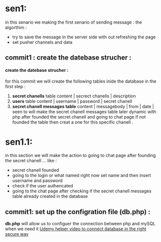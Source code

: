 # sen1: 
in this senario we making the first senario of sending message : 
the algorthim :

- try to save the message in the server side with out refreshing the page 
- set pusher channels and data 

## commit1 : create the datebase strucher :

#### create the datebase strucher :
for this commit we will create the following tables inide the database in the first step :
1. **secret chanells** table content | secrect chanells | description
2. **users** table content | username | password | secret chanell 
3. **secret chanell messages table** content | messagebody | from | date | seen to
will make the secret chanell messages table later dynamic with php after founded the secret chanell and going to chat page if not founded the table then creat a one for this specific chanell .

# sen1.1:
in this section we will make the action to going to chat page after founding the secret chanell ... like : 
- secret chanell founded
- going to the login or what named right now set name and then insert username and password 
- check if the user authencated 
- going to the chat page after checking if the secret chanell messages table already created in the database 

## commit1: set up the configration file (db.php) :
**db.php** will allow us to configuer the connection between php and mySQL when we need it 
[Udemy helper video to connect database in the right secure way](https://www.udemy.com/php-for-complete-beginners-includes-msql-object-oriented/learn/lecture/2507948#overview)